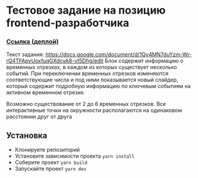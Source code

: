 # Тестовое задание на позицию frontend-разработчика

### **<a target="_blank" href="https://li9520.github.io/onlyTest/">Ссылка (деплой) </a>**

Текст задания: https://docs.google.com/document/d/1Qy4MN7duYzm-Wr-rQ4TFApvUoxfuqGXdcyA8-vt5Dhg/edit
Блок содержит информацию о временных отрезках, в каждом из которых существует несколько событий. 
При переключении временных отрезков изменяются соответствующие числа и под ними показывается новый слайдер, который содержит подробную информацию по ключевым событиям на активном временном отрезке.

Возможно существование от 2 до 6 временных отрезков. Все интерактивные точки на окружности располагаются на одинаковом расстоянии друг от друга

## Установка
- Клонируете репозиторий
- Установите зависимости проекта `yarn install`
- Соберите проект `yarn build`
- Запускайте проект `yarn dev`

